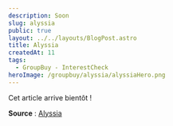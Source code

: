 ```yaml
---
description: Soon
slug: alyssia
public: true
layout: ../../layouts/BlogPost.astro
title: Alyssia
createdAt: 11
tags:
  - GroupBuy - InterestCheck
heroImage: /groupbuy/alyssia/alyssiaHero.png
---
```



Cet article arrive bientôt !

**Source** : [Alyssia](https://geekhack.org/index.php?topic=119547.0)